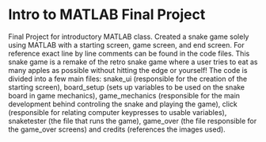 # Intro to MATLAB Final Project
Final Project for introductory MATLAB class. Created a snake game solely using MATLAB with a starting screen, game screen, and end screen. For reference exact line by line comments can be found in the code files. This snake game is a remake of the retro snake game where a user tries to eat as many apples as possible without hitting the edge or yourself! The code is divided into a few main files: snake_ui (responsible for the creation of the starting screen), board_setup (sets up variables to be used on the snake board in game mechanics), game_mechanics (responsible for the main development behind controling the snake and playing the game), click (responsible for relating computer keypresses to usable variables), snaketester (the file that runs the game), game_over (the file responsible for the game_over screens) and credits (references the images used). 

